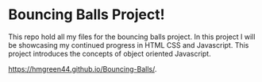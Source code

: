 # Bouncing Balls Project!

This repo hold all my files for the bouncing balls project. In this project I will be showcasing my continued progress in HTML CSS and Javascript. This project introduces the concepts of object oriented Javascript.

https://hmgreen44.github.io/Bouncing-Balls/.